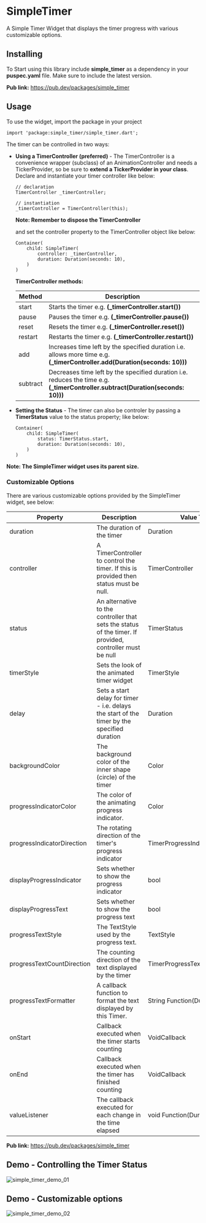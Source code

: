 # SimpleTimer

A Simple Timer Widget that displays the timer progress with various customizable options.

## Installing

To Start using this library include **simple_timer** as a dependency in your **puspec.yaml** file. 
Make sure to include the latest version.

**Pub link:** <a href="https://pub.dev/packages/simple_timer" target="_blank">https://pub.dev/packages/simple_timer</a>

## Usage

To use the widget, import the package in your project

```
import 'package:simple_timer/simple_timer.dart';
```

The timer can be controlled in two ways:
* **Using a TimerController (preferred)** - The TimerController is a convenience wrapper (subclass) of an AnimationController and needs a TickerProvider, so be sure to **extend a TickerProvider in your class**. Declare and instantiate your timer controller like below:

    ```
    // declaration
    TimerController _timerController;

    // instantiation
    _timerController = TimerController(this);
    ```
    **Note: Remember to dispose the TimerController**

    and set the controller property to the TimerController object like below:

    ```
    Container(
        child: SimpleTimer(
            controller: _timerController,
            duration: Duration(seconds: 10),
        )
    )
    ```
    
    **TimerController methods:**
    
    <table>
    <thead>
	<tr>
		<th>Method</th>
		<th>Description</th>
	</tr>
	<tbody>
	    <tr>
		    <td>start</td>
		    <td>Starts the timer e.g. <span style="font-weight:bold">(_timerController.start())</span>
		    </td>
	    </tr>
	    <tr>
		    <td>pause</td>
		    <td>Pauses the timer e.g. <span style="font-weight:bold">(_timerController.pause())</span>
		    </td>
	    </tr>
	    <tr>
		    <td>reset</td>
		    <td>
		    Resets the timer e.g. <span style="font-weight:bold">(_timerController.reset())</span>
		    </td>
	    </tr>
	    <tr>
		    <td>restart</td>
		    <td>
		    Restarts the timer e.g. <span style="font-weight:bold">(_timerController.restart())</span>
		    </td>
	    </tr>
	    <tr>
		    <td>add</td>
		    <td>Increases time left by the specified duration i.e. allows more time e.g. <span style="font-weight:bold">(_timerController.add(Duration(seconds: 10)))</span>
		    </td>
	    </tr>
	    <tr>
		    <td>subtract</td>
		    <td>Decreases time left by the specified duration i.e. reduces the time e.g. <span style="font-weight:bold">(_timerController.subtract(Duration(seconds: 10)))</span>
		    </td>
	    </tr>
	</tbody>
    </thead>
    </table>

* **Setting the Status** - The timer can also be controler by passing a **TimerStatus** value to the status property; like below:
    ```
    Container(
        child: SimpleTimer(
            status: TimerStatus.start,
            duration: Duration(seconds: 10),
        )
    )
    ```
**Note: The SimpleTimer widget uses its parent size.**

### Customizable Options
There are various customizable options provided by the SimpleTimer widget, see below:


<table>
<thead>
	<tr>
		<th>Property</th>
		<th>Description</th>
		<th>Value Type</th>
		<th>Default Value</th>
	</tr>
</thead>
<tbody>
	<tr>
		<td>duration</td>
		<td>The duration of the timer</td>
		<td>Duration</td>
		<td></td>
	</tr>
	<tr>
		<td>controller</td>
		<td>A TimerController to control the timer. If this is provided then status must be null.</td>
		<td>TimerController</td>
		<td></td>
	</tr>
	<tr>
		<td>status</td>
		<td>An alternative to the controller that sets the status of the timer. If provided, controller must be null</td>
		<td>TimerStatus</td>
		<td></td>
	</tr>
	<tr>
		<td>timerStyle</td>
		<td>Sets the look of the animated timer widget</td>
		<td>TimerStyle</td>
		<td>ring</td>
	</tr>
	<tr>
		<td>delay</td>
		<td>Sets a start delay for timer - i.e. delays the start of the timer by the specified duration</td>
		<td>Duration</td>
		<td>Duration(seconds: 0)</td>
	</tr>
	<tr>
		<td>backgroundColor</td>
		<td>The background color of the inner shape (circle) of the timer</td>
		<td>Color</td>
		<td>grey</td>
	</tr>
	<tr>
		<td>progressIndicatorColor</td>
		<td>The color of the animating progress indicator.</td>
		<td>Color</td>
		<td>green</td>
	</tr>
	<tr>
		<td>progressIndicatorDirection</td>
		<td>The rotating direction of the timer&#39;s progress indicator</td>
		<td>TimerProgressIndicatorDirection</td>
		<td>clockwise</td>
	</tr>
	<tr>
		<td>displayProgressIndicator</td>
		<td>Sets whether to show the progress indicator</td>
		<td>bool</td>
		<td>true</td>
	</tr>
	<tr>
		<td>displayProgressText</td>
		<td>Sets whether to show the progress text</td>
		<td>bool</td>
		<td>true</td>
	</tr>
	<tr>
		<td>progressTextStyle</td>
		<td>The TextStyle used by the progress text.</td>
		<td>TextStyle</td>
		<td></td>
	</tr>
	<tr>
		<td>progressTextCountDirection</td>
		<td>The counting direction of the text displayed by the timer</td>
		<td>TimerProgressTextCountDirection</td>
		<td>count_down</td>
	</tr>
	<tr>
		<td>progressTextFormatter</td>
		<td>A callback function to format the text displayed by this Timer.</td>
		<td>String Function(Duration)</td>
		<td>displays duration in MM:SS format</td>
	</tr>
	<tr>
		<td>onStart</td>
		<td>Callback executed when the timer starts counting</td>
		<td>VoidCallback</td>
		<td></td>
	</tr>
	<tr>
		<td>onEnd</td>
		<td>Callback executed when the timer has finished counting</td>
		<td>VoidCallback</td>
		<td></td>
	</tr>
	<tr>
		<td>valueListener</td>
		<td>The callback executed for each change in the time elapsed</td>
		<td>void Function(Duration)</td>
		<td></td>
	</tr>
</tbody>
</table>

**Pub link:** <a href="https://pub.dev/packages/simple_timer" target="_blank">https://pub.dev/packages/simple_timer</a>

## Demo - Controlling the Timer Status
![simple_timer_demo_01](https://user-images.githubusercontent.com/12571220/84502612-9c04c000-acb0-11ea-83d7-55ab37e04dd4.gif)

## Demo - Customizable options
![simple_timer_demo_02](https://user-images.githubusercontent.com/12571220/84502994-467ce300-acb1-11ea-9d92-90bbfe7bcf01.gif)
